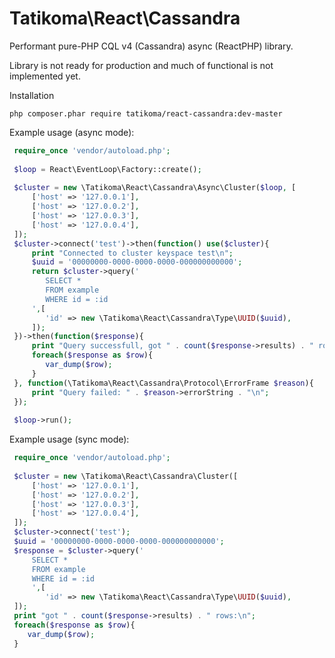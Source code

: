 # Tatikoma\React\Cassandra
Performant pure-PHP CQL v4 (Cassandra) async (ReactPHP) library.

Library is not ready for production and much of functional is not implemented yet.

Installation
```
php composer.phar require tatikoma/react-cassandra:dev-master
```

Example usage (async mode):
```php
 require_once 'vendor/autoload.php';
     
 $loop = React\EventLoop\Factory::create();
 
 $cluster = new \Tatikoma\React\Cassandra\Async\Cluster($loop, [
     ['host' => '127.0.0.1'],
     ['host' => '127.0.0.2'],
     ['host' => '127.0.0.3'],
     ['host' => '127.0.0.4'],
 ]);
 $cluster->connect('test')->then(function() use($cluster){
     print "Connected to cluster keyspace test\n";
     $uuid = '00000000-0000-0000-0000-000000000000';
     return $cluster->query('
        SELECT *
        FROM example
        WHERE id = :id
     ',[
        'id' => new \Tatikoma\React\Cassandra\Type\UUID($uuid),
     ]);
 })->then(function($response){
     print "Query successfull, got " . count($response->results) . " rows:\n";
     foreach($response as $row){
        var_dump($row);
     }
 }, function(\Tatikoma\React\Cassandra\Protocol\ErrorFrame $reason){
     print "Query failed: " . $reason->errorString . "\n";
 });
 
 $loop->run();
```


Example usage (sync mode):
```php
 require_once 'vendor/autoload.php';
      
 $cluster = new \Tatikoma\React\Cassandra\Cluster([
     ['host' => '127.0.0.1'],
     ['host' => '127.0.0.2'],
     ['host' => '127.0.0.3'],
     ['host' => '127.0.0.4'],
 ]);
 $cluster->connect('test');
 $uuid = '00000000-0000-0000-0000-000000000000';
 $response = $cluster->query('
     SELECT *
     FROM example
     WHERE id = :id
     ',[
        'id' => new \Tatikoma\React\Cassandra\Type\UUID($uuid),
 ]);
 print "got " . count($response->results) . " rows:\n"; 
 foreach($response as $row){
    var_dump($row);
 }
```